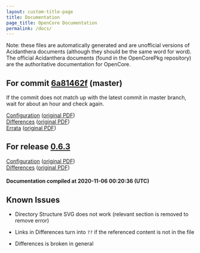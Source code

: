 ```yaml
---
layout: custom-title-page
title: Documentation
page_title: OpenCore Documentation
permalink: /docs/
---
```

Note: these files are automatically generated and are unofficial versions of Acidanthera documents (although they should be the same word for word). The official Acidanthera documents (found in the OpenCorePkg repository) are the authoritative documentation for OpenCore.

## For commit [6a81462f](https://github.com/acidanthera/OpenCorePkg/tree/6a81462faf32e1a832bceadd570cc76b7ed605a6) (master)

If the commit does not match up with the latest commit in master branch, wait for about an hour and check again.

[Configuration](latest/Configuration.html) ([original PDF](https://github.com/acidanthera/OpenCorePkg/blob/6a81462faf32e1a832bceadd570cc76b7ed605a6/Docs/Configuration.pdf))
<br>
[Differences](latest/Differences.html) ([original PDF](https://github.com/acidanthera/OpenCorePkg/blob/6a81462faf32e1a832bceadd570cc76b7ed605a6/Docs/Differences/Differences.pdf))
<br>
[Errata](latest/Errata.html) ([original PDF](https://github.com/acidanthera/OpenCorePkg/blob/6a81462faf32e1a832bceadd570cc76b7ed605a6/Docs/Errata/Errata.pdf))

## For release [0.6.3](https://github.com/acidanthera/OpenCorePkg/tree/0.6.3)

[Configuration](release/Configuration.html) ([original PDF](https://github.com/acidanthera/OpenCorePkg/blob/0.6.3/Docs/Configuration.pdf))
<br>
[Differences](release/Differences.html) ([original PDF](https://github.com/acidanthera/OpenCorePkg/blob/0.6.3/Docs/Differences/Differences.pdf))

#### Documentation compiled at 2020-11-06 00:20:36 (UTC)

## Known Issues

* Directory Structure SVG does not work (relevant section is removed to remove error)

* Links in Differences turn into `??` if the referenced content is not in the file

* Differences is broken in general
